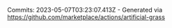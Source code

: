 Commits: 2023-05-07T03:23:07.413Z - Generated via https://github.com/marketplace/actions/artificial-grass
<br>
